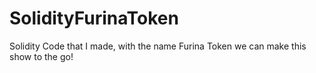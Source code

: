 # SolidityFurinaToken
Solidity Code that I made, with the name Furina Token we can make this show to the go!
